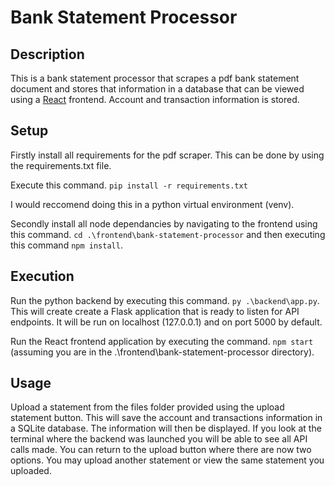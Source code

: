 # Bank Statement Processor

## Description

This is a bank statement processor that scrapes a pdf bank statement document and stores that information in a database that can be viewed using a [React](https://github.com/facebook/create-react-app) frontend. Account and transaction information is stored.

## Setup

Firstly install all requirements for the pdf scraper. This can be done by using the requirements.txt file.

Execute this command. `pip install -r requirements.txt`

I would reccomend doing this in a python virtual environment (venv).

Secondly install all node dependancies by navigating to the frontend using this command. `cd .\frontend\bank-statement-processor` and then executing this command `npm install`.

## Execution

Run the python backend by executing this command. `py .\backend\app.py`. This will create create a Flask application that is ready to listen for API endpoints. It will be run on localhost (127.0.0.1) and on port 5000 by default.

Run the React frontend application by executing the command. `npm start` (assuming you are in the .\frontend\bank-statement-processor directory).

## Usage

Upload a statement from the files folder provided using the upload statement button. This will save the account and transactions information in a SQLite database. The information will then be displayed. If you look at the terminal where the backend was launched you will be able to see all API calls made. You can return to the upload button where there are now two options. You may upload another statement or view the same statement you uploaded.
